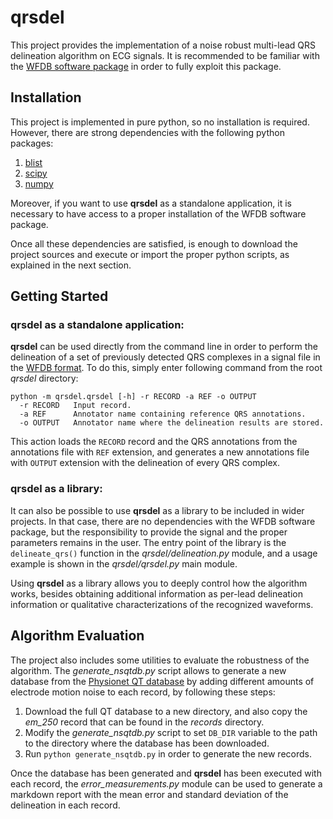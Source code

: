 # qrsdel
This project provides the implementation of a noise robust multi-lead QRS
delineation algorithm on ECG signals. It is recommended to be familiar with the
[WFDB software package](http://www.physionet.org/physiotools/wfdb.shtml) in
order to fully exploit this package.

## Installation

This project is implemented in pure python, so no installation is required.
However, there are strong dependencies with the following python packages:

1. [blist](https://pypi.python.org/pypi/blist)
2. [scipy](https://pypi.python.org/pypi/scipy)
3. [numpy](https://pypi.python.org/pypi/numpy)

Moreover, if you want to use **qrsdel** as a standalone application, it is
necessary to have access to a proper installation of the WFDB software
package.

Once all these dependencies are satisfied, is enough to download the project
sources and execute or import the proper python scripts, as explained in the
next section.

## Getting Started

### qrsdel as a standalone application:

**qrsdel** can be used directly from the command line in order to perform the
delineation of a set of previously detected QRS complexes in a signal file in the
[WFDB format](http://www.physionet.org/physiotools/wag/wag.htm). To do this,
simply enter following command from the root *qrsdel* directory:

```
python -m qrsdel.qrsdel [-h] -r RECORD -a REF -o OUTPUT
  -r RECORD   Input record.
  -a REF      Annotator name containing reference QRS annotations.
  -o OUTPUT   Annotator name where the delineation results are stored.
```

This action loads the `RECORD` record and the QRS annotations from the
annotations file with `REF` extension, and generates a new annotations file
with `OUTPUT` extension with the delineation of every QRS complex.

### qrsdel as a library:

It can also be possible to use **qrsdel** as a library to be included in wider
projects. In that case, there are no dependencies with the WFDB software package,
but the responsibility to provide the signal and the proper parameters remains
in the user. The entry point of the library is the `delineate_qrs()` function
in the *qrsdel/delineation.py* module, and a usage example is shown in the
*qrsdel/qrsdel.py* main module.

Using **qrsdel** as a library allows you to deeply control how the algorithm
works, besides obtaining additional information as per-lead delineation
information or qualitative characterizations of the recognized waveforms.

## Algorithm Evaluation

The project also includes some utilities to evaluate the robustness of the
algorithm. The *generate_nsqtdb.py* script allows to generate a new database from
the [Physionet QT database](http://www.physionet.org/physiobank/database/qtdb/)
by adding different amounts of electrode motion noise to each record, by
following these steps:

1. Download the full QT database to a new directory, and also copy the *em_250*
record that can be found in the *records* directory.
2. Modify the *generate_nsqtdb.py* script to set `DB_DIR` variable to the path
to the directory where the database has been downloaded.
3. Run `python generate_nsqtdb.py` in order to generate the new records.

Once the database has been generated and **qrsdel** has been executed with each
record, the *error_measurements.py* module can be used to generate a markdown
report with the mean error and standard deviation of the delineation in each
record.


